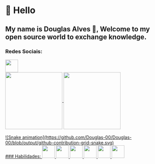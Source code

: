 
# 👋 Hello 
## My name is Douglas Alves :adult:, Welcome to my open source world to exchange knowledge.

<!---
Douglas-00/Douglas-00 is a ✨ special ✨ repository because its `README.md` (this file) appears on your GitHub profile.
You can click the Preview link to take a look at your changes.
--->
### Redes Sociais:
<a href="https://www.linkedin.com/in/douglas-alves-b3b901179/">
 <img src="https://cdn.jsdelivr.net/gh/devicons/devicon/icons/linkedin/linkedin-original.svg" width=40 margin=10>
</a>

<div>
  <a href="https://github.com/Douglas-00">
  <img height="180em"   align="center" src="https://github-readme-stats.vercel.app/api?username=Douglas-00&show_icons=true&theme=jolly&include_all_commits=true&count_private=true"/>
  <img height="180em"  align="center" src="https://github-readme-stats.vercel.app/api/top-langs/?username=Douglas-00&&layout=compact&hide=shell&theme=jolly"/>

 
</div>
 <br>

 <div>
  ![Snake animation](https://github.com/Douglas-00/Douglas-00/blob/output/github-contribution-grid-snake.svg)
 </div>
 
</div>
### Habilidades:
<div style="display:inline">
 <img src="https://cdn.jsdelivr.net/gh/devicons/devicon/icons/html5/html5-original.svg" width=40 margin=10>
 <img src="https://cdn.jsdelivr.net/gh/devicons/devicon/icons/css3/css3-original.svg" width=40 margin=10>
 <img src="https://cdn.jsdelivr.net/gh/devicons/devicon/icons/bootstrap/bootstrap-plain.svg" width=40 margin=10>
 
 <img src="https://cdn.jsdelivr.net/gh/devicons/devicon/icons/javascript/javascript-original.svg" width=40 margin=10>
 
  <img src="https://cdn.jsdelivr.net/gh/devicons/devicon/icons/mysql/mysql-original.svg" width=40 margin=10>
 
 <img src="https://cdn.jsdelivr.net/gh/devicons/devicon/icons/postgresql/postgresql-original.svg" width=40 margin=10>
</div>

<br>










